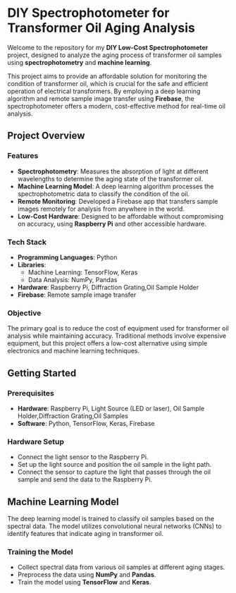 
# DIY Spectrophotometer for Transformer Oil Aging Analysis

Welcome to the repository for my **DIY Low-Cost Spectrophotometer** project, designed to analyze the aging process of transformer oil samples using **spectrophotometry** and **machine learning**.

This project aims to provide an affordable solution for monitoring the condition of transformer oil, which is crucial for the safe and efficient operation of electrical transformers. By employing a deep learning algorithm and remote sample image transfer using **Firebase**, the spectrophotometer offers a modern, cost-effective method for real-time oil analysis.

## Project Overview

### Features
- **Spectrophotometry**: Measures the absorption of light at different wavelengths to determine the aging state of the transformer oil.
- **Machine Learning Model**: A deep learning algorithm processes the spectrophotometric data to classify the condition of the oil.
- **Remote Monitoring**: Developed a Firebase app that transfers sample images remotely for analysis from anywhere in the world.
- **Low-Cost Hardware**: Designed to be affordable without compromising on accuracy, using **Raspberry Pi** and other accessible hardware.

### Tech Stack
- **Programming Languages**: Python
- **Libraries**: 
  - Machine Learning: TensorFlow, Keras
  - Data Analysis: NumPy, Pandas
- **Hardware**: Raspberry Pi, Diffraction Grating,Oil Sample Holder
- **Firebase**: Remote sample image transfer

### Objective
The primary goal is to reduce the cost of equipment used for transformer oil analysis while maintaining accuracy. Traditional methods involve expensive equipment, but this project offers a low-cost alternative using simple electronics and machine learning techniques.

## Getting Started

### Prerequisites
- **Hardware**: Raspberry Pi, Light Source (LED or laser), Oil Sample Holder,Diffraction Grating,Oil Samples
- **Software**: Python, TensorFlow, Keras, Firebase



### Hardware Setup
- Connect the light sensor to the Raspberry Pi.
- Set up the light source and position the oil sample in the light path.
- Connect the sensor to capture the light that passes through the oil sample and send the data to the Raspberry Pi.

## Machine Learning Model
The deep learning model is trained to classify oil samples based on the spectral data. The model utilizes convolutional neural networks (CNNs) to identify features that indicate aging in transformer oil.

### Training the Model
- Collect spectral data from various oil samples at different aging stages.
- Preprocess the data using **NumPy** and **Pandas**.
- Train the model using **TensorFlow** and **Keras**.

